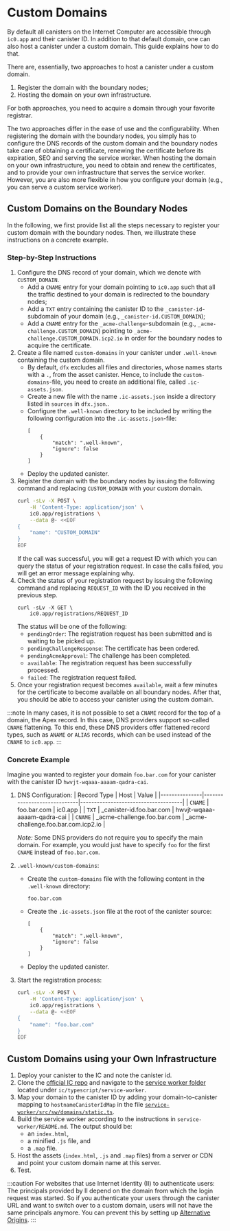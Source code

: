 # Custom Domains

By default all canisters on the Internet Computer are accessible through `ic0.app`
and their canister ID. In addition to that default domain, one can also host a
canister under a custom domain. This guide explains how to do that.

There are, essentially, two approaches to host a canister under a custom domain.

1. Register the domain with the boundary nodes;
1. Hosting the domain on your own infrastructure.

For both approaches, you need to acquire a domain through your favorite registrar.

The two approaches differ in the ease of use and the configurability. When registering
the domain with the boundary nodes, you simply has to configure the DNS records of
the custom domain and the boundary nodes take care of obtaining a certificate,
renewing the certificate before its expiration, SEO and serving the service worker.
When hosting the domain on your own infrastructure, you need to obtain and renew
the certificates, and to provide your own infrastructure that serves the service worker.
However, you are also more flexible in how you configure your domain (e.g., you
can serve a custom service worker).

## Custom Domains on the Boundary Nodes

In the following, we first provide list all the steps necessary to register your
custom domain with the boundary nodes. Then, we illustrate these instructions on
a concrete example.

### Step-by-Step Instructions

1. Configure the DNS record of your domain, which we denote with `CUSTOM_DOMAIN`.
    * Add a `CNAME` entry for your domain pointing to `ic0.app` such that all the traffic destined to your domain is redirected to the boundary nodes;
    * Add a `TXT` entry containing the canister ID to the `_canister-id`-subdomain of your domain (e.g., `_canister-id.CUSTOM_DOMAIN`);
    * Add a `CNAME` entry for the `_acme-challenge`-subdomain (e.g., `_acme-challenge.CUSTOM_DOMAIN`) pointing to `_acme-challenge.CUSTOM_DOMAIN.icp2.io` in order for the boundary nodes to acquire the certificate.
1. Create a file named `custom-domains` in your canister under `.well-known` containing the custom domain.
    * By default, `dfx` excludes all files and directories, whose names starts with a `.`, from the asset canister. Hence, to include the `custom-domains`-file, you need to create an additional file, called `.ic-assets.json`.
    * Create a new file with the name `.ic-assets.json` inside a directory listed in `sources` in `dfx.json`..
    * Configure the `.well-known` directory to be included by writing the following configuration into the `.ic-assets.json`-file:
        ```
        [
            {
                "match": ".well-known",
                "ignore": false
            }
        ]
        ```
    * Deploy the updated canister.
1. Register the domain with the boundary nodes by issuing the following command and replacing `CUSTOM_DOMAIN` with your custom domain.
    ```sh
    curl -sLv -X POST \
        -H 'Content-Type: application/json' \
        ic0.app/registrations \
        --data @- <<EOF
    {
        "name": "CUSTOM_DOMAIN"
    }
    EOF
    ```
    If the call was successful, you will get a request ID with which you can query the status of your registration request.
    In case the calls failed, you will get an error message explaining why.
1. Check the status of your registration request by issuing the following command and replacing `REQUEST_ID` with the ID you received in the previous step.
    ```
    curl -sLv -X GET \
        ic0.app/registrations/REQUEST_ID
    ```
    The status will be one of the following:
    * `pendingOrder`: The registration request has been submitted and is waiting to be picked up.
    * `pendingChallengeResponse`: The certificate has been ordered.
    * `pendingAcmeApproval`: The challenge has been completed.
    * `available`: The registration request has been successfully processed.
    * `failed`: The registration request failed.
1. Once your registration request becomes `available`, wait a few minutes for the certificate to become available on all boundary nodes. After that, you should be able to access your canister using the custom domain.

:::note
In many cases, it is not possible to set a `CNAME` record for the top of a domain, the Apex record. In this case, DNS providers support so-called `CNAME` flattening. To this end, these DNS providers offer flattened record types, such as `ANAME` or `ALIAS` records, which can be used instead of the `CNAME` to `ic0.app`.
:::

### Concrete Example

Imagine you wanted to register your domain `foo.bar.com` for your canister with the canister ID `hwvjt-wqaaa-aaaam-qadra-cai`.

1. DNS Configuration:
    | Record Type   | Host                        | Value                               |
    |---------------|-----------------------------|-------------------------------------|
    | `CNAME`       | foo.bar.com                 | ic0.app                             |
    | `TXT`         | _canister-id.foo.bar.com    | hwvjt-wqaaa-aaaam-qadra-cai         |
    | `CNAME`       | _acme-challenge.foo.bar.com | _acme-challenge.foo.bar.com.icp2.io |

    _Note:_ Some DNS providers do not require you to specify the main domain. For example, you would just have to specify `foo` for the first `CNAME` instead of `foo.bar.com`.
2. `.well-known/custom-domains`:
    * Create the `custom-domains` file with the following content in the `.well-known` directory:
        ```
        foo.bar.com
        ```
    * Create the `.ic-assets.json` file at the root of the canister source:
        ```
        [
            {
                "match": ".well-known",
                "ignore": false
            }
        ]
        ```
    * Deploy the updated canister.
3. Start the registration process:
    ```sh
    curl -sLv -X POST \
        -H 'Content-Type: application/json' \
        ic0.app/registrations \
        --data @- <<EOF
    {
        "name": "foo.bar.com"
    }
    EOF
    ```

## Custom Domains using your Own Infrastructure

1. Deploy your canister to the IC and note the canister id.
1. Clone the [official IC repo](https://github.com/dfinity/ic) and navigate to the [service worker folder](https://github.com/dfinity/ic/tree/master/typescript/service-worker) located under `ic/typescript/service-worker`.
1. Map your domain to the canister ID by adding your domain-to-canister mapping to `hostnameCanisterIdMap` in the file [`service-worker/src/sw/domains/static.ts`](https://github.com/dfinity/ic/blob/master/typescript/service-worker/src/sw/domains/static.ts).
1. Build the service worker according to the instructions in `service-worker/README.md`. The output should be:
    - an `index.html`,
    - a minified `.js` file, and
    - a `.map` file.
1. Host the assets (`index.html`, `.js` and `.map` files) from a server or CDN and point your custom domain name at this server.
1. Test.

:::caution
For websites that use Internet Identity (II) to authenticate users: The principals provided by II depend on the domain from which the login request was started. So if you authenticate your users through the canister URL and want to switch over to a custom domain, users will not have the same principals anymore. You can prevent this by setting up [Alternative Origins](../../references/ii-spec.md#alternative-frontend-origins).
:::
